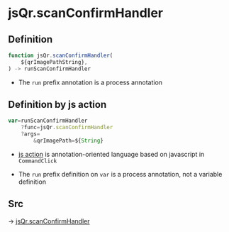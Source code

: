 # jsQr.scanConfirmHandler

## Definition

```js.js
function jsQr.scanConfirmHandler(
	${qrImagePathString},
) -> runScanConfirmHandler
```

- The `run` prefix annotation is a process annotation
## Definition by js action

```js.js
var=runScanConfirmHandler
	?func=jsQr.scanConfirmHandler
	?args=
		&qrImagePath=${String}
```

- [js action](#) is annotation-oriented language based on javascript in `CommandClick`

- The `run` prefix definition on `var` is a process annotation, not a variable definition

## Src

-> [jsQr.scanConfirmHandler](https://github.com/puutaro/CommandClick/blob/master/app/src/main/java/com/puutaro/commandclick/fragment_lib/terminal_fragment/js_interface/qr/JsQr.kt#L110)


